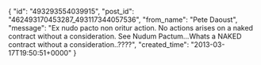  {
   "id": "493293554039915",
   "post_id": "462493170453287_493117344057536",
   "from_name": "Pete Daoust",
   "message": "Ex nudo pacto non oritur action. No actions arises on a naked contract without a consideration. See Nudum Pactum...Whats a NAKED contract without a consideration..????",
   "created_time": "2013-03-17T19:50:51+0000"
 }
